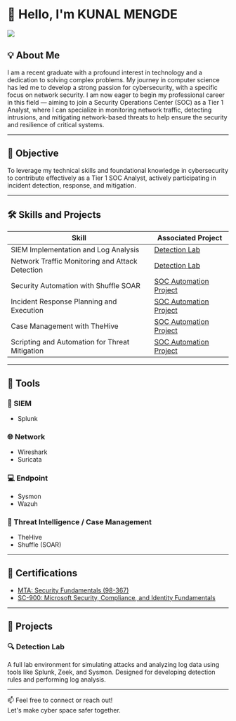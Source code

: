 # 👋 Hello, I'm KUNAL MENGDE
<a href="https://linkedin.com"><img src="https://img.shields.io/badge/-LinkedIn-0072b1?&style=for-the-badge&logo=linkedin&logoColor=white" /></a>

## 💡 About Me
I am a recent graduate with a profound interest in technology and a dedication to solving complex problems.
My journey in computer science has led me to develop a strong passion for cybersecurity, with a specific focus on network security. I am now eager to begin my professional career in this field — aiming to join a Security Operations Center (SOC) as a Tier 1 Analyst, where I can specialize in monitoring network traffic, detecting intrusions, and mitigating network-based threats to help ensure the security and resilience of critical systems.



---

## 🎯 Objective
To leverage my technical skills and foundational knowledge in cybersecurity to contribute effectively as a Tier 1 SOC Analyst, actively participating in incident detection, response, and mitigation.

---

## 🛠️ Skills and Projects

| Skill | Associated Project |
|-------|---------------------|
| SIEM Implementation and Log Analysis | [Detection Lab](#detection-lab) |
| Network Traffic Monitoring and Attack Detection | [Detection Lab](#detection-lab) |
| Security Automation with Shuffle SOAR | [SOC Automation Project](#soc-automation-project) |
| Incident Response Planning and Execution | [SOC Automation Project](#soc-automation-project) |
| Case Management with TheHive | [SOC Automation Project](#soc-automation-project) |
| Scripting and Automation for Threat Mitigation | [SOC Automation Project](#soc-automation-project) |

---

## 🧰 Tools

### 🔐 SIEM
- Splunk

### 🌐 Network
- Wireshark
- Suricata

### 💻 Endpoint
- Sysmon
- Wazuh

### 🧠 Threat Intelligence / Case Management
- TheHive
- Shuffle (SOAR)

---

## 📜 Certifications

- [MTA: Security Fundamentals (98-367)](https://learn.microsoft.com/en-us/certifications/mta-security-fundamentals/)
- [SC-900: Microsoft Security, Compliance, and Identity Fundamentals](https://learn.microsoft.com/en-us/certifications/exams/sc-900/)

---

## 📂 Projects

### 🔍 Detection Lab
A full lab environment for simulating attacks and analyzing log data using tools like Splunk, Zeek, and Sysmon. Designed for developing detection rules and performing log analysis.

---

📫 Feel free to connect or reach out!  
Let's make cyber space safer together.  

